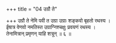 +++
title = "04 उग्रौ ते"

+++
उग्रौ ते नेमि पवी त उग्रा उग्राः शङ्कवो बृहतो रथस्य ।  
ईषात्र वेणवो नमतिस्त उग्राग्निश्चक्षुः प्रवयणं रथस्य ।  
तेनामित्रान् प्रमृणन् याहि शत्रून् ॥ ६ ॥